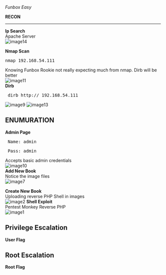 *Funbox Easy*

**RECON**

---
**Ip Search**  
Apache Server  
![image14](https://user-images.githubusercontent.com/66635295/159646178-ab903bdc-44d6-4fff-88a9-23279bd1bd5f.png)

**Nmap Scan**  
<pre>nmap 192.168.54.111</pre>  
 Knowing Funbox Rookie  not really expecting much from nmap. Dirb will be better  
![image11](https://user-images.githubusercontent.com/66635295/159646241-09d9fc6b-3b51-44a0-940a-10d757d6cac2.png)  
**Dirb**
<pre> dirb http:// 192.168.54.111 </pre>
![image9](https://user-images.githubusercontent.com/66635295/159838630-52b57a84-a48a-432c-99a4-82ddb3220bbf.png)
![image13](https://user-images.githubusercontent.com/66635295/159838668-7011e6b1-ca86-4cff-a242-8c0044220ef0.png)


**ENUMURATION**
---
**Admin Page**
<pre> Name: admin  </pre>  
<pre> Pass: admin </pre>  
Accepts basic admin credentials   
![image10](https://user-images.githubusercontent.com/66635295/159838808-74b66b91-a7dc-491c-acf8-4bc0cb6aa74a.png)  
**Add New Book**  
Notice the image files  
![image7](https://user-images.githubusercontent.com/66635295/159838890-53cb1c83-daee-45fa-8b3f-7c5078b99618.png)

**Create New Book**  
Uploading reverse PHP Shell in images    
![image2](https://user-images.githubusercontent.com/66635295/159838930-bbbd34b1-a8e8-40ce-a369-be8aa9ba5125.png)
**Shell Exploit**  
Pentest Monkey Reverse PHP    
![image1](https://user-images.githubusercontent.com/66635295/159838982-54625cd5-df41-4deb-bbf4-c9bd33f1dccd.png)


**Privilege Escalation**
---
  
**User Flag**      
  

**Root Escalation**
---  
**Root Flag**  
 

